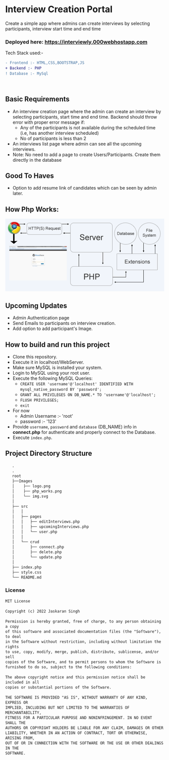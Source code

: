 # Interview Creation Portal 
Create a simple app where admins can create interviews by selecting participants, interview start time and end time

### Deployed here: https://interviewly.000webhostapp.com

Tech Stack used:-<br>
```diff
- Frontend :- HTML,CSS,BOOTSTRAP,JS 
+ Backend :- PHP 
! Database :- MySql 
```
<br>

## Basic Requirements
* An interview creation page where the admin can create an interview by selecting participants, start time and end time. Backend should throw error with proper error message if: 
  * Any of the participants is not available during the scheduled time (i.e, has another interview scheduled)
  * No of participants is less than 2
* An interviews list page where admin can see all the upcoming interviews.
* Note: No need to add a page to create Users/Participants. Create them directly in the database

## Good To Haves
* Option to add resume link of candidates which can be seen by admin later.

## How Php Works:
![](Images/php_work.png)

## Upcoming Updates
* Admin Authentication page 
* Send Emails to participants on interview creation.
* Add option to add participant's Image.



## How to build and run this project

* Clone this repository.
* Execute it in localhost/WebServer.
* Make sure MySQL is installed your system.
* Login to MySQL using your root user.
* Execute the following MySQL Queries:
  * `CREATE USER 'username'@'localhost' IDENTIFIED WITH mysql_native_password BY 'password';`
  * `GRANT ALL PRIVILEGES ON DB_NAME.* TO 'username'@'localhost';`
  * `FLUSH PRIVILEGES;`
  * `exit`
* For now 
  * Admin Username :- 'root'
  * password :- '123'
* Provide `username`, `password` and `database` (DB_NAME) info in **connect.php** for authenticate and properly connect to the Database.
* Execute `index.php`.

## Project Directory Structure

```
   .
   .
   root
   ├──Images
   │    ├── logo.png
   │    ├── php_works.png
   │    └── img.svg
   │  
   ├── src
   │   │ 
   │   ├── pages
   │   │   ├── editInterviews.php
   │   │   ├── upcomingInterviews.php
   │   │   └── user.php
   │   │ 
   │   └── crud
   │       ├── connect.php
   │       ├── delete.php
   │       └── update.php
   │   
   ├── index.php
   ├── style.css
   └── README.md
```


### License

```
MIT License

Copyright (c) 2022 Jaskaran Singh

Permission is hereby granted, free of charge, to any person obtaining a copy
of this software and associated documentation files (the "Software"), to deal
in the Software without restriction, including without limitation the rights
to use, copy, modify, merge, publish, distribute, sublicense, and/or sell
copies of the Software, and to permit persons to whom the Software is
furnished to do so, subject to the following conditions:

The above copyright notice and this permission notice shall be included in all
copies or substantial portions of the Software.

THE SOFTWARE IS PROVIDED "AS IS", WITHOUT WARRANTY OF ANY KIND, EXPRESS OR
IMPLIED, INCLUDING BUT NOT LIMITED TO THE WARRANTIES OF MERCHANTABILITY,
FITNESS FOR A PARTICULAR PURPOSE AND NONINFRINGEMENT. IN NO EVENT SHALL THE
AUTHORS OR COPYRIGHT HOLDERS BE LIABLE FOR ANY CLAIM, DAMAGES OR OTHER
LIABILITY, WHETHER IN AN ACTION OF CONTRACT, TORT OR OTHERWISE, ARISING FROM,
OUT OF OR IN CONNECTION WITH THE SOFTWARE OR THE USE OR OTHER DEALINGS IN THE
SOFTWARE.
```
